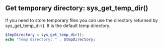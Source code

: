 ## Get temporary directory: sys_get_temp_dir()

If you need to store temporary files you can use the directory returned by sys_get_temp_dir(). It is the default temp directory. 

```php
$tmpDirectory = sys_get_temp_dir();
echo "Temp directory: " . $tmpDirectory;
```

